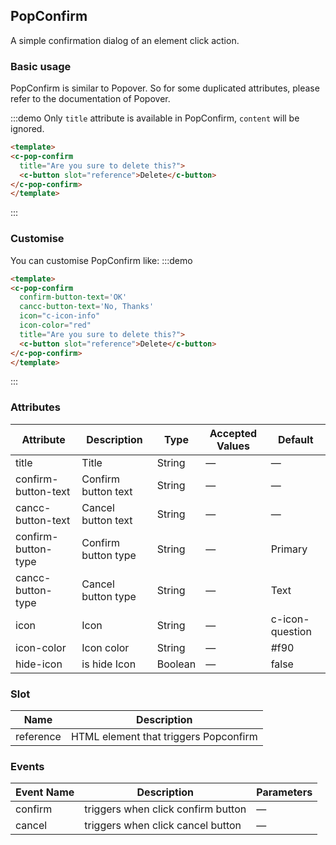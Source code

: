 ## PopConfirm

A simple confirmation dialog of an element click action.

### Basic usage

PopConfirm is similar to Popover. So for some duplicated attributes, please refer to the documentation of Popover.

:::demo Only `title` attribute is available in PopConfirm, `content` will be ignored.
```html
<template>
<c-pop-confirm
  title="Are you sure to delete this?">
  <c-button slot="reference">Delete</c-button>
</c-pop-confirm>
</template>
````
:::

### Customise
You can customise PopConfirm like:
:::demo
```html
<template>
<c-pop-confirm
  confirm-button-text='OK'
  cancc-button-text='No, Thanks'
  icon="c-icon-info"
  icon-color="red"
  title="Are you sure to delete this?">
  <c-button slot="reference">Delete</c-button>
</c-pop-confirm>
</template>
```
:::

### Attributes
| Attribute      | Description          | Type      | Accepted Values       | Default  |
|--------------------|----------------------------------------------------------|-------------------|-------------|--------|
|  title              | Title | String | — | — |
|  confirm-button-text              | Confirm button text | String | — | — |
|  cancc-button-text              | Cancel button text | String | — | — |
|  confirm-button-type              | Confirm button type | String | — | Primary |
|  cancc-button-type              | Cancel button type | String | — | Text |
|  icon              | Icon | String | — | c-icon-question |
|  icon-color              | Icon color | String | — | #f90 |
|  hide-icon              | is hide Icon | Boolean | — | false |

### Slot
| Name | Description |
|--- | ---|
| reference | HTML element that triggers Popconfirm |

### Events
| Event Name | Description | Parameters |
|---------|--------|---------|
| confirm | triggers when click confirm button | — |
| cancel | triggers when click cancel button | — |
